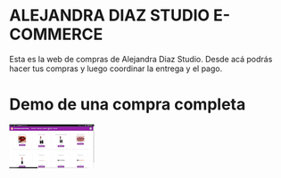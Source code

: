 # ALEJANDRA DIAZ STUDIO E-COMMERCE

Esta es la web de compras de Alejandra Diaz Studio.
Desde acá podrás hacer tus compras y luego coordinar la entrega y el pago. 


# Demo de una compra completa 

![Demo](https://github.com/martingd77/ads-ecommerce/blob/master/public/DemoCompra.gif)


